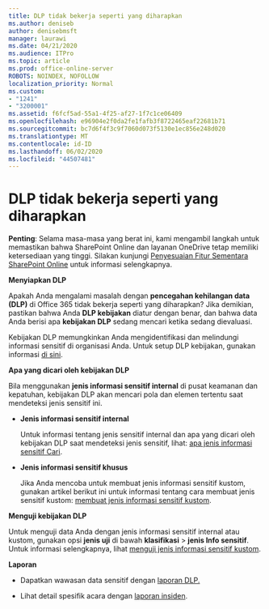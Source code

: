 ```yaml
---
title: DLP tidak bekerja seperti yang diharapkan
ms.author: deniseb
author: denisebmsft
manager: laurawi
ms.date: 04/21/2020
ms.audience: ITPro
ms.topic: article
ms.prod: office-online-server
ROBOTS: NOINDEX, NOFOLLOW
localization_priority: Normal
ms.custom:
- "1241"
- "3200001"
ms.assetid: f6fcf5ad-55a1-4f25-af27-1f7c1ce06409
ms.openlocfilehash: e96904e2f0da2fe1fafb3f8722465eaf22681b71
ms.sourcegitcommit: bc7d6f4f3c9f7060d073f5130e1ec856e248d020
ms.translationtype: MT
ms.contentlocale: id-ID
ms.lasthandoff: 06/02/2020
ms.locfileid: "44507481"
---
```

# <a name="dlp-not-working-as-expected"></a>DLP tidak bekerja seperti yang diharapkan

**Penting**: Selama masa-masa yang berat ini, kami mengambil langkah untuk memastikan bahwa SharePoint Online dan layanan OneDrive tetap memiliki ketersediaan yang tinggi. Silakan kunjungi [Penyesuaian Fitur Sementara SharePoint Online](https://aka.ms/ODSPAdjustments) untuk informasi selengkapnya.

 **Menyiapkan DLP**

Apakah Anda mengalami masalah dengan **pencegahan kehilangan data (DLP)** di Office 365 tidak bekerja seperti yang diharapkan? Jika demikian, pastikan bahwa Anda **DLP kebijakan** diatur dengan benar, dan bahwa data Anda berisi apa **kebijakan DLP** sedang mencari ketika sedang dievaluasi.
  
Kebijakan DLP memungkinkan Anda mengidentifikasi dan melindungi informasi sensitif di organisasi Anda. Untuk setup DLP kebijakan, gunakan informasi [di sini](https://docs.microsoft.com/office365/securitycompliance/prevent-data-loss#set-up-dlp).
  
 **Apa yang dicari oleh kebijakan DLP**
  
Bila menggunakan **jenis informasi sensitif internal** di pusat keamanan dan kepatuhan, kebijakan DLP akan mencari pola dan elemen tertentu saat mendeteksi jenis sensitif ini.
  
- **Jenis informasi sensitif internal**

    Untuk informasi tentang jenis sensitif internal dan apa yang dicari oleh kebijakan DLP saat mendeteksi jenis sensitif, lihat: [apa jenis informasi sensitif Cari](https://docs.microsoft.com/microsoft-365/compliance/sensitive-information-type-entity-definitions).

- **Jenis informasi sensitif khusus**

    Jika Anda mencoba untuk membuat jenis informasi sensitif kustom, gunakan artikel berikut ini untuk informasi tentang cara membuat jenis sensitif kustom: [membuat jenis informasi sensitif kustom](https://docs.microsoft.com/microsoft-365/compliance/create-a-custom-sensitive-information-type).

**Menguji kebijakan DLP**

Untuk menguji data Anda dengan jenis informasi sensitif internal atau kustom, gunakan opsi **jenis uji** di bawah **klasifikasi**  >  **jenis Info sensitif**. Untuk informasi selengkapnya, lihat [menguji jenis informasi sensitif kustom](https://docs.microsoft.com/microsoft-365/compliance/create-a-custom-sensitive-information-type#create-custom-sensitive-information-types-in-the-security--compliance-center).

 **Laporan**
  
- Dapatkan wawasan data sensitif dengan [laporan DLP.](https://docs.microsoft.com/microsoft-365/compliance/data-loss-prevention-policies#dlp-reports)

- Lihat detail spesifik acara dengan [laporan insiden](https://docs.microsoft.com/microsoft-365/compliance/data-loss-prevention-policies#incident-reports).
